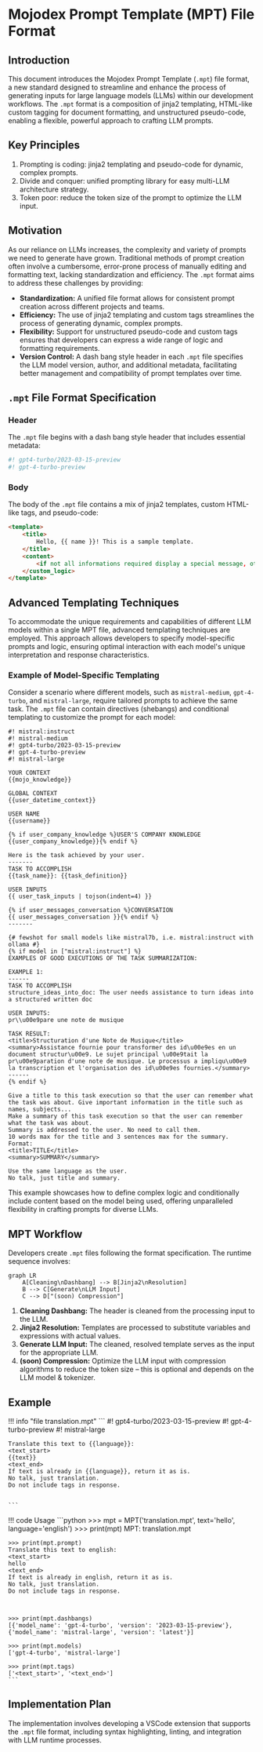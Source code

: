 # Mojodex Prompt Template (MPT) File Format

## Introduction

This document introduces the Mojodex Prompt Template (`.mpt`) file format, a new standard designed to streamline and enhance the process of generating inputs for large language models (LLMs) within our development workflows. The `.mpt` format is a composition of jinja2 templating, HTML-like custom tagging for document formatting, and unstructured pseudo-code, enabling a flexible, powerful approach to crafting LLM prompts.

## Key Principles

1. Prompting is coding: jinja2 templating and pseudo-code for dynamic, complex prompts.
2. Divide and conquer: unified prompting library for easy multi-LLM architecture strategy.
3. Token poor: reduce the token size of the prompt to optimize the LLM input.

## Motivation

As our reliance on LLMs increases, the complexity and variety of prompts we need to generate have grown. Traditional methods of prompt creation often involve a cumbersome, error-prone process of manually editing and formatting text, lacking standardization and efficiency. The `.mpt` format aims to address these challenges by providing:

- **Standardization:** A unified file format allows for consistent prompt creation across different projects and teams.
- **Efficiency:** The use of jinja2 templating and custom tags streamlines the process of generating dynamic, complex prompts.
- **Flexibility:** Support for unstructured pseudo-code and custom tags ensures that developers can express a wide range of logic and formatting requirements.
- **Version Control:** A dash bang style header in each `.mpt` file specifies the LLM model version, author, and additional metadata, facilitating better management and compatibility of prompt templates over time.

## `.mpt` File Format Specification

### Header

The `.mpt` file begins with a dash bang style header that includes essential metadata:

``` bash
#! gpt4-turbo/2023-03-15-preview
#! gpt-4-turbo-preview
```

### Body

The body of the `.mpt` file contains a mix of jinja2 templates, custom HTML-like tags, and pseudo-code:


```html
<template>
    <title>
        Hello, {{ name }}! This is a sample template.   
    </title>    
    <content>
        <if not all informations required display a special message, otherwise do something>
    </custom_logic>
</template>
```

## Advanced Templating Techniques

To accommodate the unique requirements and capabilities of different LLM models within a single MPT file, advanced templating techniques are employed. This approach allows developers to specify model-specific prompts and logic, ensuring optimal interaction with each model's unique interpretation and response characteristics.

### Example of Model-Specific Templating

Consider a scenario where different models, such as `mistral-medium`, `gpt-4-turbo`, and `mistral-large`, require tailored prompts to achieve the same task. The `.mpt` file can contain directives (shebangs) and conditional templating to customize the prompt for each model:

```plaintext
#! mistral:instruct
#! mistral-medium
#! gpt4-turbo/2023-03-15-preview
#! gpt-4-turbo-preview
#! mistral-large

YOUR CONTEXT
{{mojo_knowledge}}

GLOBAL CONTEXT
{{user_datetime_context}}

USER NAME
{{username}}

{% if user_company_knowledge %}USER'S COMPANY KNOWLEDGE
{{user_company_knowledge}}{% endif %}

Here is the task achieved by your user.
-------
TASK TO ACCOMPLISH
{{task_name}}: {{task_definition}}

USER INPUTS
{{ user_task_inputs | tojson(indent=4) }}

{% if user_messages_conversation %}CONVERSATION
{{ user_messages_conversation }}{% endif %}
-------

{# fewshot for small models like mistral7b, i.e. mistral:instruct with ollama #}
{% if model in ["mistral:instruct"] %}
EXAMPLES OF GOOD EXECUTIONS OF THE TASK SUMMARIZATION:

EXAMPLE 1:
------
TASK TO ACCOMPLISH
structure_ideas_into_doc: The user needs assistance to turn ideas into a structured written doc

USER INPUTS:
pr\\u00e9pare une note de musique

TASK RESULT:
<title>Structuration d'une Note de Musique</title>
<summary>Assistance fournie pour transformer des id\u00e9es en un document structur\u00e9. Le sujet principal \u00e9tait la pr\u00e9paration d'une note de musique. Le processus a impliqu\u00e9 la transcription et l'organisation des id\u00e9es fournies.</summary>
------
{% endif %}

Give a title to this task execution so that the user can remember what the task was about. Give important information in the title such as names, subjects...
Make a summary of this task execution so that the user can remember what the task was about.
Summary is addressed to the user. No need to call them.
10 words max for the title and 3 sentences max for the summary.
Format:
<title>TITLE</title>
<summary>SUMMARY</summary>

Use the same language as the user.
No talk, just title and summary.
```

This example showcases how to define complex logic and conditionally include content based on the model being used, offering unparalleled flexibility in crafting prompts for diverse LLMs.


## MPT Workflow

Developers create `.mpt` files following the format specification. The runtime sequence involves:

```mermaid
graph LR
    A[Cleaning\nDashbang] --> B[Jinja2\nResolution]
    B --> C[Generate\nLLM Input]
    C --> D["(soon) Compression"]
```

1. **Cleaning Dashbang:** The header is cleaned from the processing input to the LLM.
2. **Jinja2 Resolution:** Templates are processed to substitute variables and expressions with actual values.
3. **Generate LLM Input:** The cleaned, resolved template serves as the input for the appropriate LLM.
4. **(soon) Compression:** Optimize the LLM input with compression algorithms to reduce the token size – this is optional and depends on the LLM model & tokenizer.

## Example

!!! info "file translation.mpt"
    ```
    #! gpt4-turbo/2023-03-15-preview
#! gpt-4-turbo-preview
    #! mistral-large

    Translate this text to {{language}}:
    <text_start>
    {{text}}
    <text_end>
    If text is already in {{language}}, return it as is.
    No talk, just translation.
    Do not include tags in response.


    ```

!!! code Usage
    ```python
    >>> mpt = MPT('translation.mpt', text='hello', language='english')
    >>> print(mpt)
    MPT: translation.mpt
    
    >>> print(mpt.prompt)
    Translate this text to english:
    <text_start>
    hello
    <text_end>
    If text is already in english, return it as is.
    No talk, just translation.
    Do not include tags in response.
    
    
    
    >>> print(mpt.dashbangs)
    [{'model_name': 'gpt-4-turbo', 'version': '2023-03-15-preview'}, {'model_name': 'mistral-large', 'version': 'latest'}]
    
    >>> print(mpt.models)
    ['gpt-4-turbo', 'mistral-large']
    
    >>> print(mpt.tags) 
    ['<text_start>', '<text_end>']   
    ```

## Implementation Plan

The implementation involves developing a VSCode extension that supports the `.mpt` file format, including syntax highlighting, linting, and integration with LLM runtime processes.
